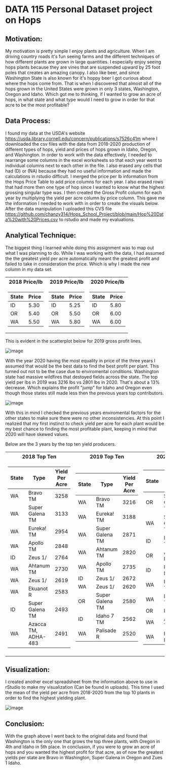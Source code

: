 # DATA 115 Personal Dataset project on Hops


## Motivation: 
   My motivation is pretty simple I enjoy plants and agriculture. When I am driving country roads it's fun seeing farms and the different techniques of how different plants are grown in large quantities. I especially enjoy seeing hops plants because they are vines that are suspended upward by 25 foot poles that creates an amazing canopy. I also like beer, and since Washington State is also known for it's hoppy beer I got curious about where the hops come from. That is when I discovered that almost all of the hops grown in the United States were grown in only 3 states, Washington, Oregon and Idaho. Which got me to thinking, if I wanted to grow an acre of hops, in what state and what type would I need to grow in order for that acre to be the most profitable? 

## Data Process: 
   I found my data at the USDA's website https://usda.library.cornell.edu/concern/publications/s7526c41m where I downloaded the csv files with the data from 2018-2020 production of different types of hops, yield and prices of hops grown in Idaho, Oregon, and Washington. 
   In order to work with the data effectively, I needed to rearrange some columns in the excel worksheets so that each year went to individual columns next to each other in the file. I also erased any cells that had (D) or (NA) because they had no useful information and made the calculations in rstudio difficult. I merged the price per lb information from the Hops Price Table to add price columns for each year. I also erased rows that had more then one type of hop since I wanted to know what the highest grossing singular type was. I then created the Gross Profit column for each year by multiplying the yield per acre column by price column. This gave me the information I needed to work with in order to create the visuals below. After the data manipulation I uploaded this CVS file https://github.com/chanzy314/Hops_School_Project/blob/main/Hop%20Data%20with%20Prices.csv to rstudio and made my evaluations. 


## Analytical Technique: 

The biggest thing I learned while doing this assignment was to map out what I was planning to do. While I was working with the data, I had assumed the the greatest yield per acre automatically meant the greatest profit and failed to take in consideration the price. Which is why I made the new column in my data set. 

<table>
<tr><th> 2018 Price/lb </th><th>2019 Price/lb </th><th>2020 Price/lb </th></tr>
<tr><td>

| State | Price |
| --- | --- |
|ID|	5.30|
|OR	|5.40	| 
|WA| 5.50	| 


</td><td>

| State | Price |
| --- | --- |
|ID|	5.25|
|OR	|5.50	| 
|WA| 5.80	| 

</td><td>

| State | Price |
| --- | --- |
|ID|	5.80|
|OR	|6.00	| 
|WA| 6.00	| 

</table>

This is evident in the scatterplot below for 2019 gross profit lines.

![image](https://user-images.githubusercontent.com/61097093/115101153-aefea700-9ef6-11eb-99ae-31738decfba7.png)

With the year 2020 having the most equality in price of the three years I assumed that would be the best data to find the best profit per plant. This turned out not to be the case due to enviromental conditions. Washington state had massive wildfires that destoyed fields across the state. The top yield per lbs in 2019 was 3216 lbs vs 2801 lbs in 2020. That's about a 13% decrease. Which explains the profit "jump" for Idaho and Oregon even though those states still made less then the previous years top contributors. 

![image](https://user-images.githubusercontent.com/61097093/115972749-19ba6e80-a505-11eb-81fe-367b0a066593.png)

With this in mind I checked the previous years enviromental factors for the other states to make sure there were no other inconsistencies. At this point I realized that my first instinct to check yield per acre for each plant would be my best chance to finding the most profitable plant, keeping in mind that 2020 will have skewed values.  

Below are the 3 years by the top ten yield producers.
<table>
<tr><th> 2018 Top Ten </th><th>2019 Top Ten </th><th>2020 Top Ten</th></tr>
<tr><td>

| State | Type | Yield Per Acre|
| --- | --- | --- |
|WA|	Bravo TM	|3258		|
|WA|	Super Galena TM|	3133|		
|WA|	Eureka! TM	|2954		|
|WA|	Apollo TM	|2848		|
|ID|	Zeus 1/	|2764		|
|WA|	Ahtanum TM|	2730	|	
|WA|	Zeus 1/|	2619		|
|WA|	Ekuanot R|	2583	|	
|ID|	Super Galena TM|2493|		
|WA|	Azacca TM, ADHA-483|	2491|	


</td><td>

| State | Type | Yield Per Acre|
| --- | --- | --- |
|WA|	Bravo TM	|3216	|	
|WA|	Eureka! TM|	3188|		
|WA|	Super Galena TM|	2871|		
|WA|	Ahtanum TM|	2820		|
|WA|	Apollo TM	|2735		|
|ID|	Zeus 1/	|2672		|
|WA|	Zeus 1/	|2620		|
|OR|	Super Galena TM |2580|		
|ID|	Idaho 7 TM	|2562		|
|WA|	Palisade R|	2520	|

</td><td>

| State | Type | Yield Per Acre|
| --- | --- | --- |
|OR|	Super Galena TM|	2801|		
|WA|	Super Galena TM|	2636	|	
|ID|	Idaho 7 TM|	2442		|
|OR|	Amarillo R |	2360	|	
|ID|	Mosaic R |	2335		|
|WA|	Eureka! TM	|2332		|
|WA|	Bravo TM	|2308		|
|OR|	Liberty	|2289		|
|WA|	Apollo TM	|2248	|	
|WA|	Ekuanot R |	2158	|

<tr><td></table>

## Visualization: 

I created another excel spreadsheet from the information above to use in rStudio to make my visualization (Can be found in uploads). This time I used the mean of the yield per acre from 2018-2020 from the top 10 plants in order to find the highest yielding plant. 

![image](https://user-images.githubusercontent.com/61097093/115976637-d1ab4400-a524-11eb-97ab-d39885d2a362.png)


## Conclusion:
With the graph above I went back to the original data and found that Washington is the only one that grows the top three plants, with Oregon in 4th and Idaho in 5th place. In conclusion, if you were to grow an acre of hops and you wanted the highest profit for that acre, as of now the greatest yields per state are Bravo in Washington, Super Galena in Oregon and Zues 1 Idaho.      



